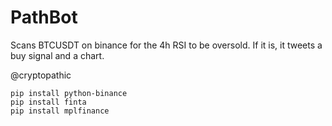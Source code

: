 # PathBot

Scans BTCUSDT on binance for the 4h RSI to be oversold.
If it is, it tweets a buy signal and a chart.

@cryptopathic

```
pip install python-binance
pip install finta
pip install mplfinance
```
